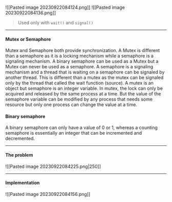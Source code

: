 ![[Pasted image 20230922084124.png]]
![[Pasted image 20230922084136.png]]
>Used only with `wait()` and `signal()` 

***
#### Mutex or Semaphore
Mutex and Semaphore both provide synchronization. A Mutex is different than a semaphore as it is a locking mechanism while a semaphore is a signaling mechanism. A binary semaphore can be used as a Mutex but a Mutex can never be used as a semaphore.
A semaphore is a signaling mechanism and a thread that is waiting on a semaphore can be signaled by another thread. This is different than a mutex as the mutex can be signaled only by the thread that
called the wait function (source).
A mutex is an object but semaphore is an integer variable. In mutex, the lock can only be acquired and released by the same process at a time. But the value of the semaphore variable can be modified
by any process that needs some resource but only one process can change the value at a time.

#### Binary semaphore
A binary semaphore can only have a value of 0 or 1, whereas a counting semaphore is essentially an integer that can be incremented and decremented.
***

#### The problem
![[Pasted image 20230922084225.png|250]]

***
#### Implementation
![[Pasted image 20230922084156.png]]